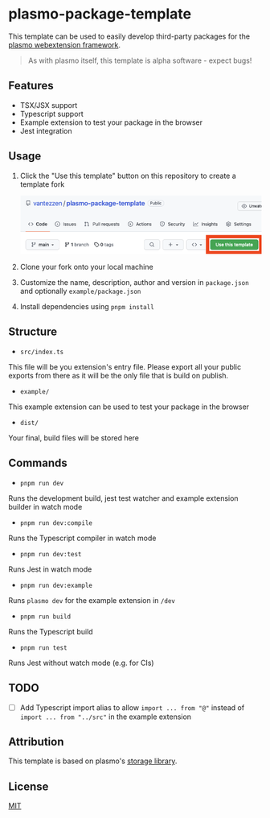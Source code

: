 # plasmo-package-template

This template can be used to easily develop third-party packages for the [plasmo webextension framework](https://www.plasmo.com/).

> As with plasmo itself, this template is alpha software - expect bugs!

## Features

- TSX/JSX support
- Typescript support
- Example extension to test your package in the browser
- Jest integration

## Usage

1. Click the "Use this template" button on this repository to create a template fork

   ![Use this template demo](./use-this-template.png)

2. Clone your fork onto your local machine
3. Customize the name, description, author and version in `package.json` and optionally `example/package.json`
4. Install dependencies using `pnpm install`

## Structure

- `src/index.ts`

This file will be you extension's entry file. Please export all your public exports from there as it will be the only file that is build on publish.

- `example/`

This example extension can be used to test your package in the browser

- `dist/`

Your final, build files will be stored here

## Commands

- `pnpm run dev`

Runs the development build, jest test watcher and example extension builder in watch mode

- `pnpm run dev:compile`

Runs the Typescript compiler in watch mode

- `pnpm run dev:test`

Runs Jest in watch mode

- `pnpm run dev:example`

Runs `plasmo dev` for the example extension in `/dev`

- `pnpm run build`

Runs the Typescript build

- `pnpm run test`

Runs Jest without watch mode (e.g. for CIs)

## TODO

- [ ] Add Typescript import alias to allow `import ... from "@"` instead of `import ... from "../src"` in the example extension

## Attribution

This template is based on plasmo's [storage library](https://github.com/PlasmoHQ/storage).

## License

[MIT](./LICENSE)
